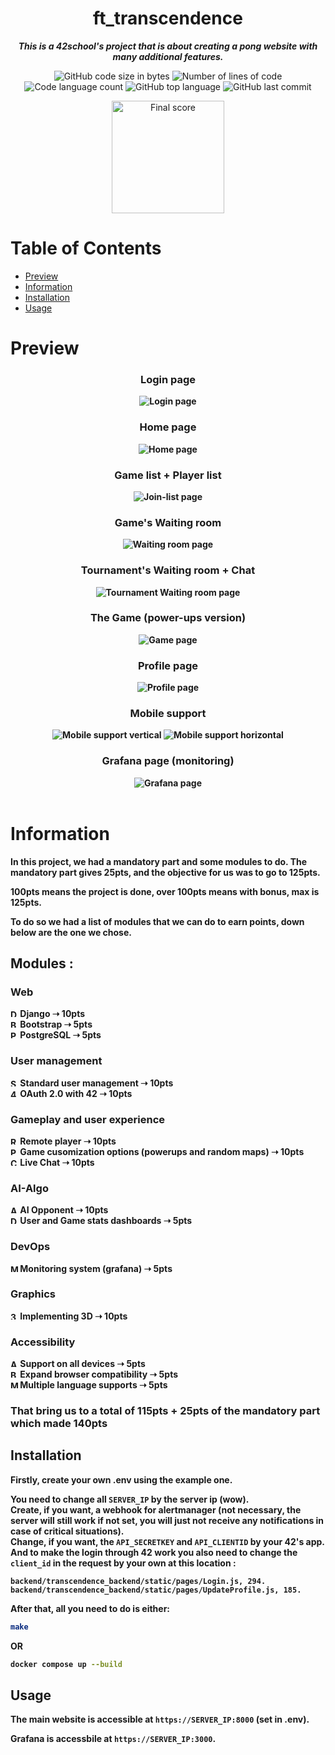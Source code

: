<h1 align="center">ft_transcendence</h1>

<p align="center">
	<b><i>This is a 42school's project that is about creating a pong website with many additional features.</i></b><br>
</p>
<p align="center">
	<img alt="GitHub code size in bytes" src="https://img.shields.io/github/languages/code-size/rsterin/ft_transcendence?color=lightblue" />
	<img alt="Number of lines of code" src="https://img.shields.io/tokei/lines/github/rsterin/ft_transcendence?color=critical" />
	<img alt="Code language count" src="https://img.shields.io/github/languages/count/rsterin/ft_transcendence?color=yellow" />
	<img alt="GitHub top language" src="https://img.shields.io/github/languages/top/rsterin/ft_transcendence?color=blue" />
	<img alt="GitHub last commit" src="https://img.shields.io/github/last-commit/rsterin/ft_transcendence?color=green" />
</p>
<div align="center">
	<img width="180px" src=".readme/final-note.png" alt="Final score">
</div>

# Table of Contents

- [Preview](#preview)
- [Information](#information)
- [Installation](#installation)
- [Usage](#usage)

# Preview

<h3 align="center"><b>Login page<b></h3>
<div align="center">
	<img alt="Login page" src=".readme/preview/login-page.png"/>
</div>

<h3 align="center"><b>Home page<b></h3>
<div align="center">
	<img alt="Home page" src=".readme/preview/home-page.png"/>
</div>

<h3 align="center"><b>Game list + Player list<b></h3>
<div align="center">
	<img alt="Join-list page" src=".readme/preview/join-list-page.png"/>
</div>

<h3 align="center"><b>Game's Waiting room<b></h3>
<div align="center">
	<img alt="Waiting room page" src=".readme/preview/waiting-room-page.png"/>
</div>

<h3 align="center"><b>Tournament's Waiting room + Chat<b></h3>
<div align="center">
	<img alt="Tournament Waiting room page" src=".readme/preview/tournament-waiting-room-page.png"/>
</div>

<h3 align="center"><b>The Game (power-ups version)<b></h3>
<div align="center">
	<img alt="Game page" src=".readme/preview/game-page.png"/>
</div>

<h3 align="center"><b>Profile page<b></h3>
<div align="center">
	<img alt="Profile page" src=".readme/preview/profile-page.png"/>
</div>

<h3 align="center"><b>Mobile support<b></h3>
<div align="center">
	<img alt="Mobile support vertical" src=".readme/preview/mobile-support-vertical.png"/>
	<img alt="Mobile support horizontal" src=".readme/preview/mobile-support-horizontal.png"/>
</div>

<h3 align="center"><b>Grafana page (monitoring)<b></h3>
<div align="center">
	<img alt="Grafana page" src=".readme/preview/grafana-page.png"/>
</div>
</br>

# Information

In this project, we had a mandatory part and some modules to do. The mandatory part gives 25pts, and the objective for us was to go to 125pts.

100pts means the project is done, over 100pts means with bonus, max is 125pts.

To do so we had a list of modules that we can do to earn points, down below are the one we chose.

## Modules :
### Web
<img alt="Django" src=".readme/icons/django.png" width="12px"/> Django ➝ 10pts \
<img alt="Bootstrap" src=".readme/icons/bootstrap.png" width="12px"/> Bootstrap ➝ 5pts \
<img alt="PostgreSQL" src=".readme/icons/postgresql.png" width="12px"/> PostgreSQL ➝ 5pts

### User management
<img alt="Standard user management" src=".readme/icons/user-management.png" width="12px"/> Standard user management ➝ 10pts \
<img alt="42 Login" src=".readme/icons/42-login.png" width="12px"/>  OAuth 2.0 with 42 ➝ 10pts

### Gameplay and user experience
<img alt="Remote player" src=".readme/icons/remote-player.png" width="12px"/>  Remote player ➝ 10pts \
<img alt="PowerUps" src=".readme/icons/powerups.png" width="12px"/> Game cusomization options (powerups and random maps) ➝ 10pts \
<img alt="Chat" src=".readme/icons/chat.png" width="12px"/> Live Chat ➝ 10pts

### AI-Algo
<img alt="AI" src=".readme/icons/ai.png" width="12px"/> AI Opponent ➝ 10pts \
<img alt="Dashboards" src=".readme/icons/dashboards.png" width="12px"/> User and Game stats dashboards ➝ 5pts

### DevOps
<img alt="Monitoring" src=".readme/icons/monitoring.png" width="12px"/> Monitoring system (grafana) ➝ 5pts

### Graphics
<img alt="3D" src=".readme/icons/3d.png" width="12px"/> Implementing 3D ➝ 10pts

### Accessibility
<img alt="All devices" src=".readme/icons/mobile.png" width="12px"/> Support on all devices ➝ 5pts \
<img alt="Browser" src=".readme/icons/browser.png" width="12px"/> Expand browser compatibility ➝ 5pts \
<img alt="Multiple language" src=".readme/icons/language.png" width="12px"/> Multiple language supports ➝ 5pts

### That bring us to a total of 115pts + 25pts of the mandatory part which made 140pts

## Installation

Firstly, create your own .env using the example one.

You need to change all ``SERVER_IP`` by the server ip (wow). \
Create, if you want, a webhook for alertmanager (not necessary, the server will still work if not set, you will just not receive any notifications in case of critical situations). \
Change, if you want, the ``API_SECRETKEY`` and ``API_CLIENTID`` by your 42's app. And to make the login through 42 work you also need to change the ``client_id`` in the request by your own at this location :

``backend/transcendence_backend/static/pages/Login.js, 294.`` \
``backend/transcendence_backend/static/pages/UpdateProfile.js, 185.``

After that, all you need to do is either:

```bash
make
```

OR
```bash
docker compose up --build
```

## Usage

The main website is accessible at ``https://SERVER_IP:8000`` (set in .env).

Grafana is accessbile at ``https://SERVER_IP:3000``.
